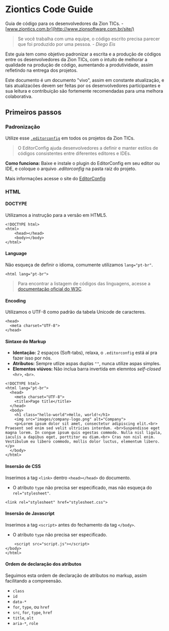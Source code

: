 # Ziontics Code Guide
Guia de código para os desenvolvedores da Zion TICs. - [www.ziontics.com.br](http://www.zionsoftware.com.br/site/)

> Se você trabalha com uma equipe, o código escrito precisa parecer que foi produzido por uma pessoa.
> _- Diego Eis_

Este guia tem como objetivo padronizar a escrita e a produção de códigos entre os desenvolvedores da Zion TICs, com o intuito de melhorar a qualidade na produção de código, aumentando a produtividade, assim refletindo na entrega dos projetos.

Este documento é um documento "vivo", assim em constante atualização, e tais atualizacões devem ser feitas por os desenvolvedores participantes e sua leitura e contribuição são fortemente recomendadas para uma melhora colaborativa.

## Primeiros passos

### Padronização 
Utilize esse [`.editorconfig`](/.editorconfig) em todos os projetos da Zion TICs. 

> O EditorConfig ajuda desenvolvedores a definir e manter estilos de códigos consistentes entre diferentes editores e IDEs. 

**Como funciona:** Baixe e instale o plugin do EditorConfig em seu editor ou IDE, e coloque o arquivo _.editorconfig_ na pasta raiz do projeto.

Mais informações acesse o site do [EditorConfig](http://editorconfig.org/)

### HTML

#### DOCTYPE
Utilizamos a instrução para a versão em HTML5.

```
<!DOCTYPE html>
<html>
	<head></head>
	<body></body>
</html>
```

#### Language
Não esqueça de definir o idioma, comumente utilizamos `lang="pt-br"`.

```
<html lang="pt-br">
```
> Para encontrar a listagem de códigos das linguagens, acesse a [documentação oficial do W3C](http://www.w3.org/International/questions/qa-choosing-language-tags).

#### Encoding
Utilizamos o UTF-8 como padrão da tabela Unicode de caracteres.

```
<head>
  <meta charset="UTF-8">
</head>
```

#### Sintaxe do Markup
- **Identação:** 2 espaços (Soft-tabs), relaxa, o `.editorconfig` está aí pra fazer isso por nós.
- **Atributos:** Sempre utlize aspas duplas `""`, nunca utilize aspas simples.
- **Elementos viúvos:** Não inclua barra invertida em elemntos _self-closed_ `<hr>`, `<br>`.

```
<!DOCTYPE html>
<html lang="pt-br">
  <head>
  	<meta charset="UTF-8">
    <title>Page title</title>
  </head>
  <body>
    <h1 class="hello-world">Hello, world!</h1>
    <img src="images/company-logo.png" alt="Company">
    <p>Lorem ipsum dolor sit amet, consectetur adipiscing elit.<br> Praesent sed enim sed velit ultricies interdum. <br>Suspendisse eget magna lorem. In congue ipsum quis egestas commodo. Nulla nisl ligula, iaculis a dapibus eget, porttitor eu diam.<br> Cras non nisl enim. Vestibulum eu libero commodo, mollis dolor luctus, elementum libero. </p>
  </body>
</html>
```
#### Insersão de CSS

Inserimos a tag `<link>` dentro `<head></head>` do documento.

 - O atributo `type` não precisa ser especificado, mas não esqueça do `rel="stylesheet"`.

```
<link rel="stylesheet" href="stylesheet.css">
```

#### Insersão de Javascript

Inserimos a tag `<script>` antes do fechamento da tag `</body>`.  

- O atributo `type` não precisa ser especificado.

```
	<script src="script.js"></script>
</body>
</html>
```
#### Ordem de declaração dos atributos

Seguimos esta ordem de declaração de atributos no markup, assim facilitando a compreensão.

 - `class`
 - `id`
 - `data-*`
 - `for`, `type`, ou `href`
 - `src`, `for`, `type`, `href`
 - `title`, `alt`
 - `aria-*`, `role`

